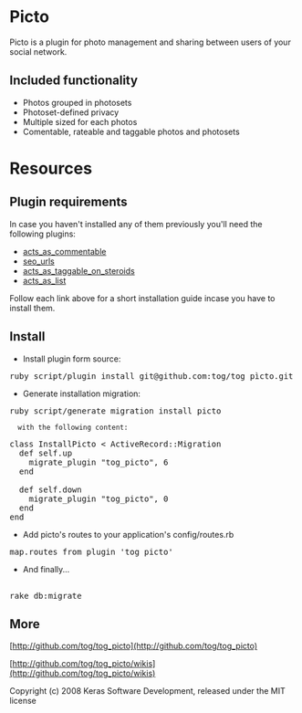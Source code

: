 Picto
=====

Picto is a plugin for photo management and sharing between users of your social network.

Included functionality
----------------------

* Photos grouped in photosets
* Photoset-defined privacy
* Multiple sized for each photos
* Comentable, rateable and taggable photos and photosets

Resources
=========

Plugin requirements
-------------------


In case you haven't installed any of them previously you'll need the following plugins:

* [acts\_as\_commentable](http://github.com/tog/tog/wikis/3rd-party-plugins-acts_as_commentable)
* [seo\_urls](http://github.com/tog/tog/wikis/3rd-party-plugins-seo_urls)
* [acts\_as\_taggable\_on\_steroids](http://github.com/tog/tog/wikis/3rd-party-plugins-acts_as_taggable_on_steroids)
* [acts\_as\_list](http://github.com/tog/tog/wikis/3rd-party-plugins-acts_as_list)

Follow each link above for a short installation guide incase you have to install them.			

	

Install
-------

* Install plugin form source:

<pre>
ruby script/plugin install git@github.com:tog/tog_pìcto.git
</pre>

* Generate installation migration:

<pre>
ruby script/generate migration install_picto
</pre>

	  with the following content:

<pre>
class InstallPicto < ActiveRecord::Migration
  def self.up
    migrate_plugin "tog_picto", 6
  end

  def self.down
    migrate_plugin "tog_picto", 0
  end
end
</pre>

* Add picto's routes to your application's config/routes.rb

<pre>
map.routes_from_plugin 'tog_picto'
</pre> 

* And finally...

<pre> 
rake db:migrate
</pre> 

More
-------

[http://github.com/tog/tog_picto](http://github.com/tog/tog_picto)

[http://github.com/tog/tog_picto/wikis](http://github.com/tog/tog_picto/wikis)


Copyright (c) 2008 Keras Software Development, released under the MIT license
